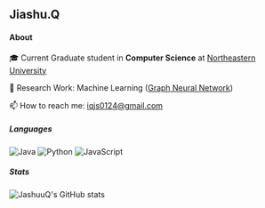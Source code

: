 ## Jiashu.Q

#### About
🎓 Current Graduate student in **Computer Science** at [Northeastern University](https://www.northeastern.edu/)

🔬 Research Work: Machine Learning ([Graph Neural Network](https://dl.acm.org/doi/10.1145/3583780.3614834))

📫 How to reach me: [iqjs0124@gmail.com](mailto:iqjs0124@gmail.com)



##### Languages
![Java](https://img.shields.io/badge/-Java-007396?style=flat-square&logo=java&logoColor=white) ![Python](https://img.shields.io/badge/-Python-3776AB?style=flat-square&logo=python&logoColor=white)  ![JavaScript](https://img.shields.io/badge/-JavaScript-F7DF1E?style=flat-square&logo=javascript&logoColor=black)

##### Stats
![JashuuQ's GitHub stats](https://github-readme-stats.vercel.app/api?username=JashuuQ&show_icons=true&theme=radical)
